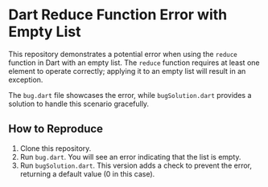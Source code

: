 # Dart Reduce Function Error with Empty List

This repository demonstrates a potential error when using the `reduce` function in Dart with an empty list.  The `reduce` function requires at least one element to operate correctly; applying it to an empty list will result in an exception.

The `bug.dart` file showcases the error, while `bugSolution.dart` provides a solution to handle this scenario gracefully.

## How to Reproduce

1. Clone this repository.
2. Run `bug.dart`.  You will see an error indicating that the list is empty.
3. Run `bugSolution.dart`. This version adds a check to prevent the error, returning a default value (0 in this case).